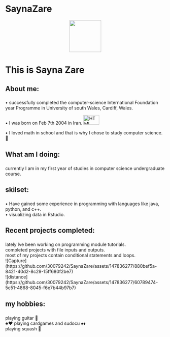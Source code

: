 # SaynaZare
<div id = "header" align="center">
       <img src = "https://media1.tenor.com/images/08d247bf9f143cc33a18fae1cce2f10d/tenor.gif?itemid=10623533" width = "100"/>
  </div>
<h1>
This is Sayna Zare
</div>
<h2>
About me: 
    <br>
     <h3></h3>
•	successfully completed the computer-science International Foundation year Programme in University of south Wales, Cardiff, Wales. 

 • I was born on Feb 7th 2004 in Iran. <img src = "https://th.bing.com/th/id/R.1c22c90e7529299a79b69e4f92a05fe2?rik=vZxi9S80q8Mr4Q&pid=ImgRaw&r=0" title ="HTML" alt = "HTML" width = "50" height = "30"/>&nbsp;
 <div/>
   •  I loved math in school and that is why I chose to study computer science. 🎲

 <br>
          
 <h2>
 What am I doing:
 </h2>
 <h3></h3>
currently I am in my first year of studies in computer science undergraduate course.
      <br>
 <h2>
 skilset:
        </h2>
    <h3></h3>
 •	Have gained some experience in programming with languages like java, python, and c++.
 <br>
 •     visualizing data in Rstudio.
 <h2>
    Recent projects completed:     
 </h2>
 <h3></h3>
     lately Ive been working on programming module tutorials.
     <br>
     completed projects with file inputs and outputs. 
     <br>
     most of my projects contain conditional statements and loops.
     <br>
     ![Capture](https://github.com/30079242/SaynaZare/assets/147836277/880bef5a-8421-40d2-8c29-15ff680f2be7)
<br>
![distance](https://github.com/30079242/SaynaZare/assets/147836277/60789474-5c51-4868-8045-f6e7b44b97b7)

 <h2>
      my hobbies:
      </h2>

<h3></h3>
     playing guitar 🎸
     <br>
     ♣♥ playing cardgames and sudocu ♠♦
     <br>
     playing squash 🎾

